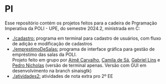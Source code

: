 # PI

Esse repositório contém os projetos feitos para a cadeira de Prgramação Imperativa da POLI - UPE, do semestre 2024.2, ministrada em C:
  - [./cadastro:](./cadastro) programa em terminal para cadastro de usuários, com fluxo de adição e modificação de cadastros
  - [./emprestimoDeSalas:](./emprestimoDeSalas) programa de interface gráfica para gestão de empréstimo das salas da POLI. </br>Projeto feito em grupo por [Aimê Carvalho](https://github.com/aimeoak), [Camila de Sá](https://github.com/Camilasvaz), [Gabriel Lins](https://github.com/gabriel1ns) e [Pedro Nicholas](https://github.com/Agiliis) (versão de terminal apenas. Versão com GUI em desenvolvimento na branch sinaisgtk)
  - [./atividades2:](./atividades2) atividades de nota extra pro 2º EE
